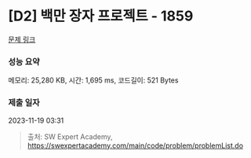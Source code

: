 # [D2] 백만 장자 프로젝트 - 1859 

[문제 링크](https://swexpertacademy.com/main/code/problem/problemDetail.do?contestProbId=AV5LrsUaDxcDFAXc) 

### 성능 요약

메모리: 25,280 KB, 시간: 1,695 ms, 코드길이: 521 Bytes

### 제출 일자

2023-11-19 03:31



> 출처: SW Expert Academy, https://swexpertacademy.com/main/code/problem/problemList.do